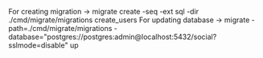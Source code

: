 For creating migration -> migrate create -seq -ext sql -dir ./cmd/migrate/migrations create_users
For updating database -> migrate -path=./cmd/migrate/migrations -database="postgres://postgres:admin@localhost:5432/social?sslmode=disable" up